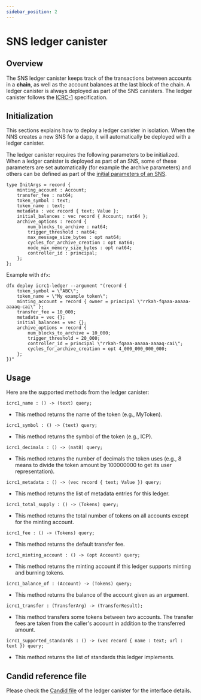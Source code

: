 ```yaml
---
sidebar_position: 2
---
```

# SNS ledger canister
## Overview

The SNS ledger canister keeps track of the transactions between accounts in a **chain**,
as well as the account balances at the last block of the chain.
A ledger canister is always deployed as part of the SNS canisters. 
The ledger canister follows the [ICRC-1](https://github.com/dfinity/ICRC-1) specification.

## Initialization

This sections explains how to deploy a ledger canister in isolation.
When the NNS creates a new SNS for a dapp, it will automatically be deployed with a ledger canister.

The ledger canister requires the following parameters to be initialized.
When a ledger canister is deployed as part of an SNS, some of these parameters are set automatically (for example the archive parameters) and others can be defined as part of the [initial parameters of an SNS](../tokenomics/preparation.md).

```
type InitArgs = record {
    minting_account : Account;
    transfer_fee : nat64;
    token_symbol : text;
    token_name : text;
    metadata : vec record { text; Value };
    initial_balances : vec record { Account; nat64 };
    archive_options : record {
        num_blocks_to_archive : nat64;
        trigger_threshold : nat64;
        max_message_size_bytes : opt nat64;
        cycles_for_archive_creation : opt nat64;
        node_max_memory_size_bytes : opt nat64;
        controller_id : principal;
    };
};
```

Example with `dfx`:

```shell
dfx deploy icrc1-ledger --argument "(record {
    token_symbol = \"ABC\";
    token_name = \"My example token\";
    minting_account = record { owner = principal \"rrkah-fqaaa-aaaaa-aaaaq-cai\" };
    transfer_fee = 10_000;
    metadata = vec {};
    initial_balances = vec {};
    archive_options = record {
        num_blocks_to_archive = 10_000;
        trigger_threshold = 20_000;
        controller_id = principal \"rrkah-fqaaa-aaaaa-aaaaq-cai\";
        cycles_for_archive_creation = opt 4_000_000_000_000;
    };
})"
```

## Usage

Here are the supported methods from the ledger canister:

```
icrc1_name : () -> (text) query;
```
- This method returns the name of the token (e.g., MyToken).

```
icrc1_symbol : () -> (text) query;
```
- This method returns the symbol of the token (e.g., ICP).

```
icrc1_decimals : () -> (nat8) query;
```
- This method returns the number of decimals the token uses (e.g., 8 means to divide the token amount by 100000000 to get its user representation).

```
icrc1_metadata : () -> (vec record { text; Value }) query;
```
- This method returns the list of metadata entries for this ledger. 

```
icrc1_total_supply : () -> (Tokens) query;
```
- This method returns the total number of tokens on all accounts except for the minting account.

```
icrc1_fee : () -> (Tokens) query;
```
- This method returns the default transfer fee.

```
icrc1_minting_account : () -> (opt Account) query;
```
- This method returns the minting account if this ledger supports minting and burning tokens.

```
icrc1_balance_of : (Account) -> (Tokens) query;
```
- This method returns the balance of the account given as an argument.

```
icrc1_transfer : (TransferArg) -> (TransferResult);
```
- This method transfers some tokens between two accounts. The transfer fees are taken from the caller's account in addition to the transferred amount.

```
icrc1_supported_standards : () -> (vec record { name : text; url : text }) query;
```
- This method returns the list of standards this ledger implements.

## Candid reference file

Please check the [Candid file](https://gitlab.com/dfinity-lab/public/ic/-/blob/master/rs/rosetta-api/icrc1/ledger/icrc1.did) of the ledger canister for the interface details.


